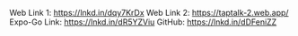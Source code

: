 Web Link 1: https://lnkd.in/dqy7KrDx
Web Link 2: https://taptalk-2.web.app/
Expo-Go Link: https://lnkd.in/dR5YZViu
GitHub: https://lnkd.in/dDFeniZZ
